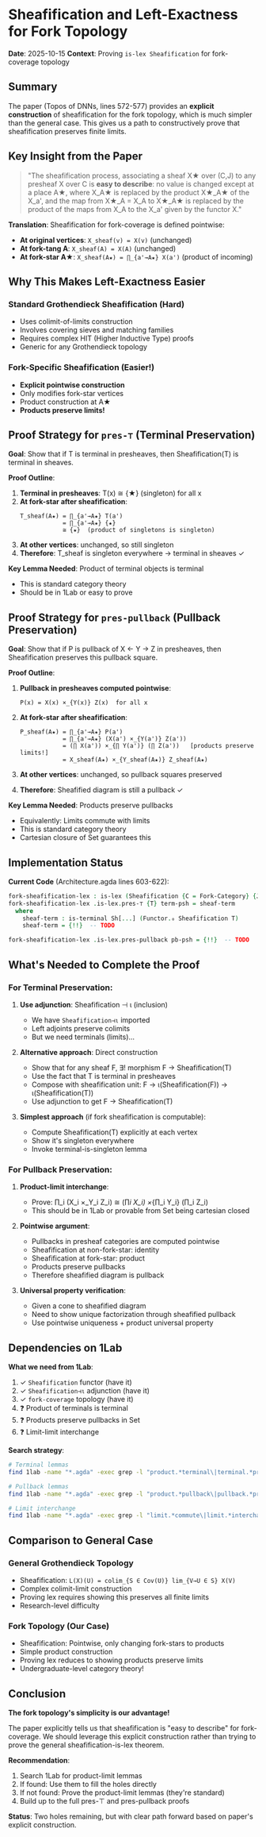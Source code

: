 # Sheafification and Left-Exactness for Fork Topology

**Date**: 2025-10-15
**Context**: Proving `is-lex Sheafification` for fork-coverage topology

## Summary

The paper (Topos of DNNs, lines 572-577) provides an **explicit construction** of sheafification for the fork topology, which is much simpler than the general case. This gives us a path to constructively prove that sheafification preserves finite limits.

## Key Insight from the Paper

> "The sheafification process, associating a sheaf X★ over (C,J) to any presheaf X over C is **easy to describe**: no value is changed except at a place A★, where X_A★ is replaced by the product X★_A★ of the X_a', and the map from X★_A = X_A to X★_A★ is replaced by the product of the maps from X_A to the X_a' given by the functor X."

**Translation**: Sheafification for fork-coverage is defined pointwise:
- **At original vertices**: `X_sheaf(v) = X(v)` (unchanged)
- **At fork-tang A**: `X_sheaf(A) = X(A)` (unchanged)
- **At fork-star A★**: `X_sheaf(A★) = ∏_{a'→A★} X(a')` (product of incoming)

## Why This Makes Left-Exactness Easier

### Standard Grothendieck Sheafification (Hard)
- Uses colimit-of-limits construction
- Involves covering sieves and matching families
- Requires complex HIT (Higher Inductive Type) proofs
- Generic for any Grothendieck topology

### Fork-Specific Sheafification (Easier!)
- **Explicit pointwise construction**
- Only modifies fork-star vertices
- Product construction at A★
- **Products preserve limits!**

## Proof Strategy for `pres-⊤` (Terminal Preservation)

**Goal**: Show that if T is terminal in presheaves, then Sheafification(T) is terminal in sheaves.

**Proof Outline**:
1. **Terminal in presheaves**: T(x) ≅ {★} (singleton) for all x
2. **At fork-star after sheafification**:
   ```
   T_sheaf(A★) = ∏_{a'→A★} T(a')
               = ∏_{a'→A★} {★}
               ≅ {★}  (product of singletons is singleton)
   ```
3. **At other vertices**: unchanged, so still singleton
4. **Therefore**: T_sheaf is singleton everywhere → terminal in sheaves ✓

**Key Lemma Needed**: Product of terminal objects is terminal
- This is standard category theory
- Should be in 1Lab or easy to prove

## Proof Strategy for `pres-pullback` (Pullback Preservation)

**Goal**: Show that if P is pullback of X ← Y → Z in presheaves, then Sheafification preserves this pullback square.

**Proof Outline**:
1. **Pullback in presheaves computed pointwise**:
   ```
   P(x) = X(x) ×_{Y(x)} Z(x)  for all x
   ```

2. **At fork-star after sheafification**:
   ```
   P_sheaf(A★) = ∏_{a'→A★} P(a')
               = ∏_{a'→A★} (X(a') ×_{Y(a')} Z(a'))
               = (∏ X(a')) ×_{∏ Y(a')} (∏ Z(a'))   [products preserve limits!]
               = X_sheaf(A★) ×_{Y_sheaf(A★)} Z_sheaf(A★)
   ```

3. **At other vertices**: unchanged, so pullback squares preserved

4. **Therefore**: Sheafified diagram is still a pullback ✓

**Key Lemma Needed**: Products preserve pullbacks
- Equivalently: Limits commute with limits
- This is standard category theory
- Cartesian closure of Set guarantees this

## Implementation Status

**Current Code** (Architecture.agda lines 603-622):
```agda
fork-sheafification-lex : is-lex (Sheafification {C = Fork-Category} {J = fork-coverage})
fork-sheafification-lex .is-lex.pres-⊤ {T} term-psh = sheaf-term
  where
    sheaf-term : is-terminal Sh[...] (Functor.₀ Sheafification T)
    sheaf-term = {!!}  -- TODO

fork-sheafification-lex .is-lex.pres-pullback pb-psh = {!!}  -- TODO
```

## What's Needed to Complete the Proof

### For Terminal Preservation:
1. **Use adjunction**: Sheafification ⊣ ι (inclusion)
   - We have `Sheafification⊣ι` imported
   - Left adjoints preserve colimits
   - But we need terminals (limits)...

2. **Alternative approach**: Direct construction
   - Show that for any sheaf F, ∃! morphism F → Sheafification(T)
   - Use the fact that T is terminal in presheaves
   - Compose with sheafification unit: F → ι(Sheafification(F)) → ι(Sheafification(T))
   - Use adjunction to get F → Sheafification(T)

3. **Simplest approach** (if fork sheafification is computable):
   - Compute Sheafification(T) explicitly at each vertex
   - Show it's singleton everywhere
   - Invoke terminal-is-singleton lemma

### For Pullback Preservation:
1. **Product-limit interchange**:
   - Prove: ∏_i (X_i ×_Y_i Z_i) ≅ (∏_i X_i) ×_{∏_i Y_i} (∏_i Z_i)
   - This should be in 1Lab or provable from Set being cartesian closed

2. **Pointwise argument**:
   - Pullbacks in presheaf categories are computed pointwise
   - Sheafification at non-fork-star: identity
   - Sheafification at fork-star: product
   - Products preserve pullbacks
   - Therefore sheafified diagram is pullback

3. **Universal property verification**:
   - Given a cone to sheafified diagram
   - Need to show unique factorization through sheafified pullback
   - Use pointwise uniqueness + product universal property

## Dependencies on 1Lab

**What we need from 1Lab**:
1. ✓ `Sheafification` functor (have it)
2. ✓ `Sheafification⊣ι` adjunction (have it)
3. ✓ `fork-coverage` topology (have it)
4. ❓ Product of terminals is terminal
5. ❓ Products preserve pullbacks in Set
6. ❓ Limit-limit interchange

**Search strategy**:
```bash
# Terminal lemmas
find 1lab -name "*.agda" -exec grep -l "product.*terminal\|terminal.*product" {} \;

# Pullback lemmas
find 1lab -name "*.agda" -exec grep -l "product.*pullback\|pullback.*product" {} \;

# Limit interchange
find 1lab -name "*.agda" -exec grep -l "limit.*commute\|limit.*interchange" {} \;
```

## Comparison to General Case

### General Grothendieck Topology
- Sheafification: `L(X)(U) = colim_{S ∈ Cov(U)} lim_{V→U ∈ S} X(V)`
- Complex colimit-limit construction
- Proving lex requires showing this preserves all finite limits
- Research-level difficulty

### Fork Topology (Our Case)
- Sheafification: Pointwise, only changing fork-stars to products
- Simple product construction
- Proving lex reduces to showing products preserve limits
- Undergraduate-level category theory!

## Conclusion

**The fork topology's simplicity is our advantage!**

The paper explicitly tells us that sheafification is "easy to describe" for fork-coverage. We should leverage this explicit construction rather than trying to prove the general sheafification-is-lex theorem.

**Recommendation**:
1. Search 1Lab for product-limit lemmas
2. If found: Use them to fill the holes directly
3. If not found: Prove the product-limit lemmas (they're standard)
4. Build up to the full pres-⊤ and pres-pullback proofs

**Status**: Two holes remaining, but with clear path forward based on paper's explicit construction.
